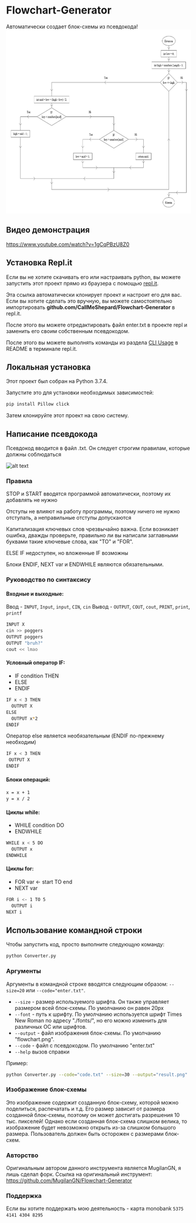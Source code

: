 # Flowchart-Generator
Автоматически создает блок-схемы из псевдокода!
<img src="example.png" width="629" height="500">

## Видео демонстрация

https://www.youtube.com/watch?v=1gCqPBzU8Z0


## Установка Repl.it

Если вы не хотите скачивать его или настраивать python, вы можете запустить этот проект прямо из браузера с помощью [repl.it](https://repl.it/github/MugilanGN/Flowchart-Generator).

Эта ссылка автоматически клонирует проект и настроит его для вас. Если вы хотите сделать это вручную, вы можете самостоятельно импортировать **github.com/CallMeShepard/Flowchart-Generator** в repl.it.

После этого вы можете отредактировать файл enter.txt в проекте repl и заменить его своим собственным псевдокодом.

После этого вы можете выполнять команды из раздела [CLI Usage](#использование-командной-строки) в README в терминале repl.it.

## Локальная установка

Этот проект был собран на Python 3.7.4.

Запустите это для установки необходимых зависимостей:

```sh 
pip install Pillow click
```

Затем клонируйте этот проект на свою систему.

## Написание псевдокода

Псевдокод вводится в файл .txt. Он следует строгим правилам, которые должны соблюдаться

<img src="enter.png" alt="alt text">

### Правила

STOP и START вводятся программой автоматически, поэтому их добавлять не нужно

Отступы не влияют на работу программы, поэтому ничего не нужно отступать, а неправильные отступы допускаются

Капитализация ключевых слов чрезвычайно важна. Если возникает ошибка, дважды проверьте, правильно ли вы написали заглавными буквами такие ключевые слова, как "TO" и "FOR".

ELSE IF недоступен, но вложенные IF возможны

Блоки ENDIF, NEXT var и ENDWHILE являются обязательными.

### Руководство по синтаксису

 #### Входные и выходные:

  Ввод -  ```INPUT```, ```Input```, ```input```, ```CIN```, ```cin```
  Вывод - ```OUTPUT```, ```COUT```, ```cout```, ```PRINT```, ```print```, ```printf```

   ```sh
   INPUT X
   cin >> poggers
   OUTPUT poggers
   OUTPUT "bruh?"
   cout << lmao
   ```
#### Условный оператор IF:
  - IF condition THEN
  - ELSE
  - ENDIF
  
  ```sh
  IF x < 3 THEN
    OUTPUT X
  ELSE
    OUTPUT x*2
  ENDIF
  ```
  Оператор else является необязательным (ENDIF по-прежнему необходим)
  
   ```sh
  IF x < 3 THEN
    OUTPUT X
  ENDIF
  ```
  
  #### Блоки операций:

  ```sh
  x = x + 1
  y = x / 2
  ```
  
  #### Циклы while:

  - WHILE condition DO
  - ENDWHILE
  
  ```sh
  WHILE x < 5 DO
    OUTPUT x
  ENDWHILE
  ```
  #### Циклы for:
   
  - FOR var <- start TO end
  - NEXT var
  
  ```sh
  FOR i <- 1 TO 5
    OUTPUT i
  NEXT i
  ```

## Использование командной строки

Чтобы запустить код, просто выполните следующую команду:
```sh
python Converter.py
```

### Аргументы
  
  Аргументы в командной строке вводятся следующим образом: ``--size=20`` или ``--code="enter.txt"``.
 
  - ```--size``` - размер используемого шрифта. Он также управляет размером всей блок-схемы. По умолчанию он равен 20px
  - ```--font``` - путь к шрифту. По умолчанию используется шрифт Times New Roman по адресу "./fonts/", но его можно изменить для различных ОС или шрифтов.
  - ```--output``` - файл изображения блок-схемы. По умолчанию "flowchart.png".
  - ```--code``` - файл с псевдокодом. По умолчанию "enter.txt"
  - ```--help``` вызов справки
  
  Пример:
  
  ```sh
  python Converter.py --code="code.txt" --size=30 --output="result.png"
  ```

### Изображение блок-схемы

Это изображение содержит созданную блок-схему, которой можно поделиться, распечатать и т.д. Его размер зависит от размера созданной блок-схемы, поэтому он может достигать разрешения 10 тыс. пикселей! Однако если созданная блок-схема слишком велика, то изображение будет невозможно открыть из-за слишком большого размера. Пользователь должен быть осторожен с размерами блок-схем.

### Авторство

Оригинальным автором данного инструмента является MugilanGN, я лишь сделал форк.
Ссылка на оригинальный инструмент: https://github.com/MugilanGN/Flowchart-Generator

### Поддержка

Если вы хотите поддержать мою деятельность - карта monobank ```5375 4141 4304 8295```
